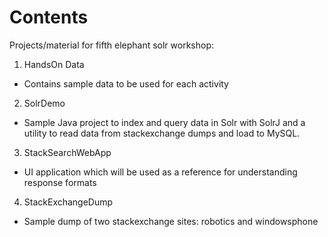 Contents
======================

Projects/material for fifth elephant solr workshop:

1. HandsOn Data
  * Contains sample data to be used for each activity
  
2. SolrDemo
  * Sample Java project to index and query data in Solr with SolrJ and a utility to read data from stackexchange dumps and load to MySQL. 
  
3. StackSearchWebApp
  * UI application which will be used as a reference for understanding response formats
  
4. StackExchangeDump
  * Sample dump of two stackexchange sites: robotics and windowsphone
  
    

